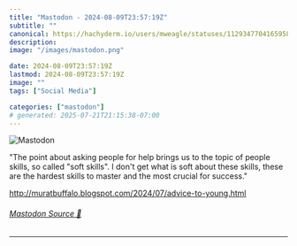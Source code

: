 ```yaml
---
title: "Mastodon - 2024-08-09T23:57:19Z"
subtitle: ""
canonical: https://hachyderm.io/users/mweagle/statuses/112934770416595820
description:
image: "/images/mastodon.png"

date: 2024-08-09T23:57:19Z
lastmod: 2024-08-09T23:57:19Z
image: ""
tags: ["Social Media"]

categories: ["mastodon"]
# generated: 2025-07-21T21:15:38-07:00
---
```

![Mastodon](/images/mastodon.png)

<p>&quot;The point about asking people for help brings us to the topic of people skills, so called &quot;soft skills&quot;. I don&#39;t get what is soft about these skills, these are the hardest skills to master and the most crucial for success.&quot;</p><p><a href="http://muratbuffalo.blogspot.com/2024/07/advice-to-young.html" target="_blank" rel="nofollow noopener noreferrer" translate="no"><span class="invisible">http://</span><span class="ellipsis">muratbuffalo.blogspot.com/2024</span><span class="invisible">/07/advice-to-young.html</span></a></p>


###### [Mastodon Source 🐘](https://hachyderm.io/@mweagle/112934770416595820)

___
